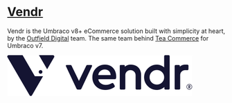 # [Vendr](https://getvendr.net)

Vendr is the Umbraco v8+ eCommerce solution built with simplicity at heart, by the [Outfield Digital](https://outfield.digital) team. The same team behind [Tea Commerce](https://teacommerce.net) for Umbraco v7.

![Vendr](assets/vendr.png)

